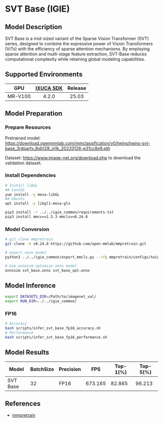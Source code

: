 # SVT Base (IGIE)

## Model Description

SVT Base is a mid-sized variant of the Sparse Vision Transformer (SVT) series, designed to combine the expressive power of Vision Transformers (ViTs) with the efficiency of sparse attention mechanisms. By employing sparse attention and multi-stage feature extraction, SVT-Base reduces computational complexity while retaining global modeling capabilities.

## Supported Environments

| GPU    | [IXUCA SDK](https://gitee.com/deep-spark/deepspark#%E5%A4%A9%E6%95%B0%E6%99%BA%E7%AE%97%E8%BD%AF%E4%BB%B6%E6%A0%88-ixuca) | Release |
| :----: | :----: | :----: |
| MR-V100 | 4.2.0     |  25.03  |

## Model Preparation

### Prepare Resources

Pretrained model: <https://download.openmmlab.com/mmclassification/v0/twins/twins-svt-base_3rdparty_8xb128_in1k_20220126-e31cc8e9.pth>

Dataset: <https://www.image-net.org/download.php> to download the validation dataset.

### Install Dependencies

```bash
# Install libGL
## CentOS
yum install -y mesa-libGL
## Ubuntu
apt install -y libgl1-mesa-glx

pip3 install -r ../../igie_common/requirements.txt
pip3 install mmcv==1.5.3 mmcls==0.24.0
```

### Model Conversion

```bash
# git clone mmpretrain
git clone -b v0.24.0 https://github.com/open-mmlab/mmpretrain.git

# export onnx model
python3 ../../igie_common/export_mmcls.py --cfg mmpretrain/configs/twins/twins-svt-base_8xb128_in1k.py --weight twins-svt-base_3rdparty_8xb128_in1k_20220126-e31cc8e9.pth --output svt_base.onnx

# Use onnxsim optimize onnx model
onnxsim svt_base.onnx svt_base_opt.onnx
```

## Model Inference

```bash
export DATASETS_DIR=/Path/to/imagenet_val/
export RUN_DIR=../../igie_common/
```

### FP16

```bash
# Accuracy
bash scripts/infer_svt_base_fp16_accuracy.sh
# Performance
bash scripts/infer_svt_base_fp16_performance.sh
```

## Model Results

| Model     | BatchSize | Precision | FPS      | Top-1(%) | Top-5(%) |
| ----------| --------- | --------- | -------- | -------- | -------- |
| SVT Base  | 32        | FP16      | 673.165  | 82.865   | 96.213   |

## References

- [mmpretrain](https://github.com/open-mmlab/mmpretrain)
